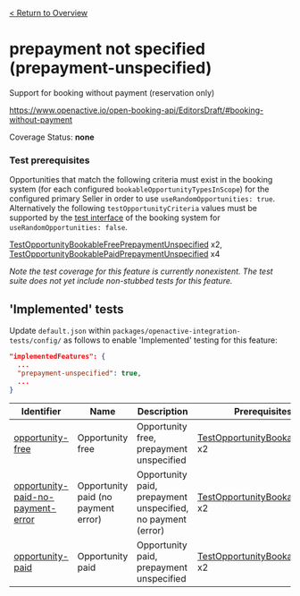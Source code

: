 [< Return to Overview](../../README.md)
# prepayment not specified (prepayment-unspecified)

Support for booking without payment (reservation only)


https://www.openactive.io/open-booking-api/EditorsDraft/#booking-without-payment

Coverage Status: **none**
### Test prerequisites
Opportunities that match the following criteria must exist in the booking system (for each configured `bookableOpportunityTypesInScope`) for the configured primary Seller in order to use `useRandomOpportunities: true`. Alternatively the following `testOpportunityCriteria` values must be supported by the [test interface](https://openactive.io/test-interface/) of the booking system for `useRandomOpportunities: false`.

[TestOpportunityBookableFreePrepaymentUnspecified](https://openactive.io/test-interface#TestOpportunityBookableFreePrepaymentUnspecified) x2, [TestOpportunityBookablePaidPrepaymentUnspecified](https://openactive.io/test-interface#TestOpportunityBookablePaidPrepaymentUnspecified) x4

*Note the test coverage for this feature is currently nonexistent. The test suite does not yet include non-stubbed tests for this feature.*


## 'Implemented' tests

Update `default.json` within `packages/openactive-integration-tests/config/` as follows to enable 'Implemented' testing for this feature:

```json
"implementedFeatures": {
  ...
  "prepayment-unspecified": true,
  ...
}
```

| Identifier | Name | Description | Prerequisites per Opportunity Type |
|------------|------|-------------|---------------|
| [opportunity-free](./implemented/opportunity-free-test.js) | Opportunity free | Opportunity free, prepayment unspecified | [TestOpportunityBookableFreePrepaymentUnspecified](https://openactive.io/test-interface#TestOpportunityBookableFreePrepaymentUnspecified) x2 |
| [opportunity-paid-no-payment-error](./implemented/opportunity-paid-no-payment-error-test.js) | Opportunity paid (no payment error) | Opportunity paid, prepayment unspecified, no payment (error) | [TestOpportunityBookablePaidPrepaymentUnspecified](https://openactive.io/test-interface#TestOpportunityBookablePaidPrepaymentUnspecified) x2 |
| [opportunity-paid](./implemented/opportunity-paid-test.js) | Opportunity paid | Opportunity paid, prepayment unspecified | [TestOpportunityBookablePaidPrepaymentUnspecified](https://openactive.io/test-interface#TestOpportunityBookablePaidPrepaymentUnspecified) x2 |


